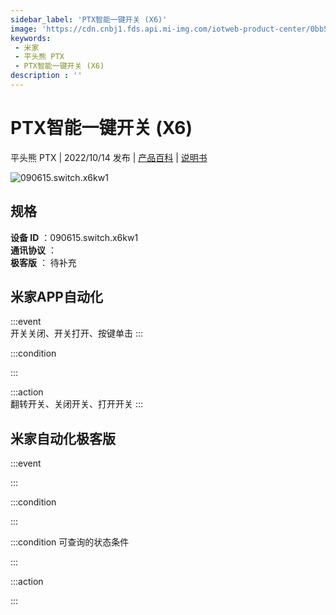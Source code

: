 ```yaml
---
sidebar_label: 'PTX智能一键开关 (X6)'
image: 'https://cdn.cnbj1.fds.api.mi-img.com/iotweb-product-center/0bb56696238da0bbadb149740f01fb22_1662536187793.png?GalaxyAccessKeyId=AKVGLQWBOVIRQ3XLEW&Expires=9223372036854775807&Signature=sM3sJsVBrjZTnqEr5X6hmBBwfR8='
keywords: 
 - 米家
 - 平头熊 PTX
 - PTX智能一键开关 (X6)
description : ''
---
```

# PTX智能一键开关 (X6)

平头熊 PTX | 2022/10/14 发布 | [产品百科](https://home.mi.com/webapp/content/baike/product/index.html?model=090615.switch.x6kw1/) | [说明书](https://home.mi.com/views/introduction.html?model=090615.switch.x6kw1&region=cn)

![090615.switch.x6kw1](https://cdn.cnbj1.fds.api.mi-img.com/iotweb-product-center/0bb56696238da0bbadb149740f01fb22_1662536187793.png?GalaxyAccessKeyId=AKVGLQWBOVIRQ3XLEW&Expires=9223372036854775807&Signature=sM3sJsVBrjZTnqEr5X6hmBBwfR8=)

## 规格  
> 
**设备 ID** ：090615.switch.x6kw1  
**通讯协议** ：  
**极客版**  ： 待补充 


## 米家APP自动化  

:::event  
开关关闭、开关打开、按键单击
:::

:::condition  

:::

:::action   
翻转开关、关闭开关、打开开关
:::

## 米家自动化极客版  

:::event  

:::

:::condition  

:::

:::condition 可查询的状态条件  

:::

:::action  

:::

        
